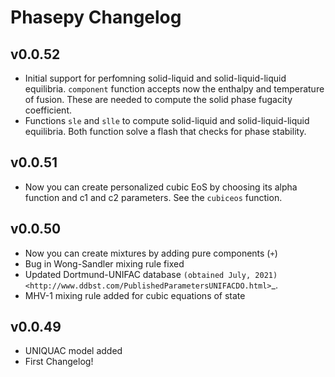 # Phasepy Changelog

## v0.0.52

* Initial support for perfomning solid-liquid and solid-liquid-liquid equilibria. `component` function accepts now the enthalpy and temperature of fusion. These are needed to compute the solid phase fugacity coefficient.
* Functions `sle` and `slle` to compute solid-liquid and solid-liquid-liquid equilibria. Both function solve a flash that checks for phase stability.

## v0.0.51

* Now you can create personalized cubic EoS by choosing its alpha function and c1 and c2 parameters. See the `cubiceos` function.


## v0.0.50

* Now you can create mixtures by adding pure components (`+`)
* Bug in Wong-Sandler mixing rule fixed
* Updated Dortmund-UNIFAC database `(obtained July, 2021) <http://www.ddbst.com/PublishedParametersUNIFACDO.html>`_.
* MHV-1 mixing rule added for cubic equations of state


## v0.0.49

* UNIQUAC model added
* First Changelog!
